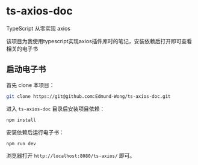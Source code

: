 # ts-axios-doc

TypeScript 从零实现 axios 

该项目为我使用typescript实现axios插件库时的笔记，安装依赖后打开即可查看相关的电子书

## 启动电子书

首先 clone 本项目：

```bash
git clone https://git@github.com:Edmund-Wong/ts-axios-doc.git
```

进入 `ts-axios-doc` 目录后安装项目依赖：

```bash
npm install
```

安装依赖后运行电子书：

```bash
npm run dev
```

浏览器打开 `http://localhost:8080/ts-axios/` 即可。

